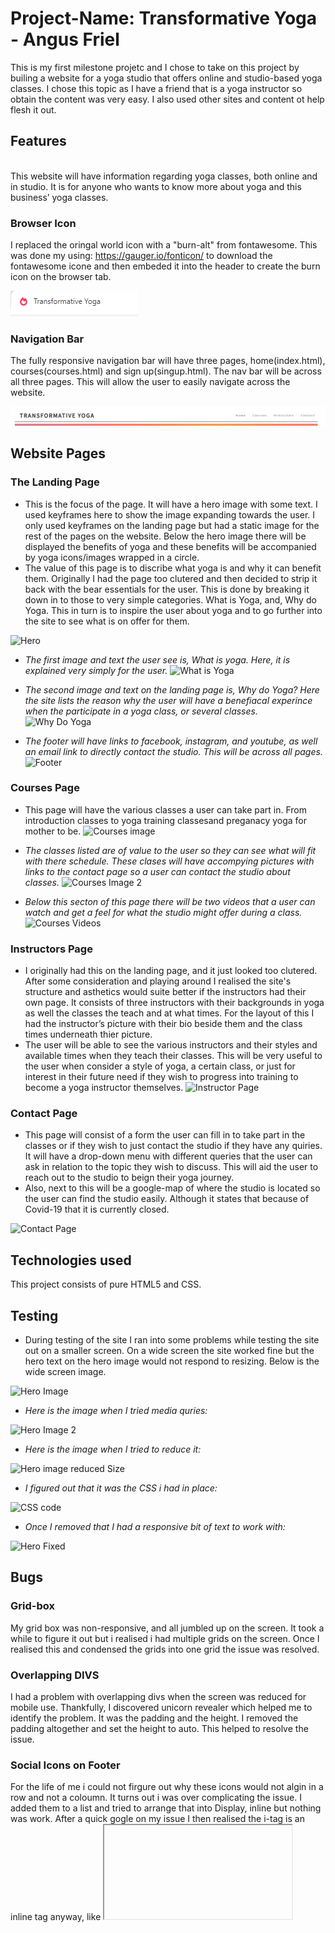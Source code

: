 # Project-Name: Transformative Yoga - Angus Friel
This is my first milestone projetc and I chose to take on this project by builing a website for a yoga studio that offers online and studio-based yoga classes. I chose this topic as I have a friend that is a yoga instructor so obtain the content was very easy. I also used other sites and content ot help flesh it out.  


  
## Features
<br />
This website will have information regarding yoga classes, both online and in studio. It is for anyone who wants to know more about yoga and this business’ yoga classes. 
<br />

### Browser Icon
I replaced the oringal world icon with a "burn-alt" from fontawesome. This was done my using: https://gauger.io/fonticon/ to download the fontawesome icone and then embeded it into the header to create the burn icon on the browser tab. 

<img src="/assets/Read_Me_Images/browser.png">

### Navigation Bar
The fully responsive navigation bar will have three pages, home(index.html), courses(courses.html) and sign up(singup.html). The nav bar will be across all three pages. 
This will allow the user to easily navigate across the website.

<img src="/assets/Read_Me_Images/NavBar.png">

## Website Pages
  
### The Landing Page

* This is the focus of the page. It will have a hero image with some text. I used keyframes here to show the image expanding towards the user. I only used keyframes on the landing page but had a static image for the rest of the pages on the website. Below the hero image there will be displayed the benefits of yoga and these benefits will be accompanied by yoga icons/images wrapped in a circle. 
* The value of this page is to discribe what yoga is and why it can benefit them. Originally I had the page too clutered and then decided to strip it back with the bear essentials for the user. This is done by breaking it down in to those to very simple categories. What is Yoga, and, Why do Yoga. This in turn is to inspire the user about yoga and to go further into the site to see what is on offer for them.

![Hero]("/assets/Read_Me_Images/HeroHead.png")


* _The first image and text the user see is, What is yoga. Here, it is explained very simply for the user._
![What is Yoga]("/assets/Read_Me_Images/what.png")


* _The second image and text on the landing page is, Why do Yoga? Here the site lists the reason why the user will have a benefiacal experince when the participate in a yoga class, or several classes._
![Why Do Yoga]("/assets/Read_Me_Images/why.png")

* _The footer will have links to facebook, instagram, and youtube, as well an email link to directly contact the studio. This will be across all pages._
![Footer]("/assets/Read_Me_Images/footer.png")

### Courses Page

* This page will have the various classes a user can take part in. From introduction classes to yoga training classesand preganacy yoga for mother to be. 
![Courses image]("/assets/Read_Me_Images/courses1.png")


* _The classes listed are of value to the user so they can see what will fit with there schedule. These clases will have accompying pictures with links to the contact page so a user can contact the studio about classes._
![Courses Image 2]("/assets/Read_Me_Images/courses2.png")

* _Below this secton of this page there will be two videos that a user can watch and get a feel for what the studio might offer during a class._
![Courses Videos]("/assets/Read_Me_Images/courses-videos.png")


### Instructors Page
* I originally had this on the landing page, and it just looked too clutered. After some consideration and playing around I realised the site's structure and asthetics would suite better if the instructors had their own page. It consists of three instructors with their backgrounds in yoga as well the classes the teach and at what times. For the layout of this I had the instructor’s picture with their bio beside them and the class times underneath thier picture.
* The user will be able to see the various instructors and their styles and available times when they teach their classes. This will be very useful to the user when consider a style of yoga, a certain class, or just for interest in their future need if they wish to progress into training to become a yoga instructor themselves.
![Instructor Page](/assets/Read_Me_Images/instructor.png")

### Contact Page

* This page will consist of a form the user can fill in to take part in the classes or if they wish to just contact the studio if they have any quiries. It will have a drop-down menu with different queries that the user can ask in relation to the topic they wish to discuss. This will aid the user to reach out to the studio to beign their yoga journey. 
* Also, next to this will be a google-map of where the studio is located so the user can find the studio easily. Although it states that because of Covid-19 that it is currently closed.

![Contact Page]("/assets/Read_Me_Images/contact.png")

## Technologies used

This project consists of pure HTML5 and CSS.

## Testing

* During testing of the site I ran into some problems while testing the site out on a smaller screen. On a wide screen the site worked fine but the hero text on the hero image would not respond to resizing. Below is the wide screen image.

![Hero Image]("/assets/Read_Me_Images/hero.png")

* _Here is the image when I tried media quries:_

![Hero Image 2]("/assets/Read_Me_Images/hero2.png")

* _Here is the image when I tried to reduce it:_

![Hero image reduced Size]("/assets/Read_Me_Images/hero-reduced.png")

* _I figured out that it was the CSS i had in place:_

![CSS code]("/assets/Read_Me_Images/css-code.png")

* _Once I removed that I had a responsive bit of text to work with:_

![Hero Fixed]("/assets/Read_Me_Images/hero-fixed.png")

## Bugs

### Grid-box 
My grid box was non-responsive, and all jumbled up on the screen. It took a while to figure it out but i realised i had multiple grids on the screen. Once I realised this and condensed the grids into one grid the issue was resolved. 

### Overlapping DIVS

I had a problem with overlapping divs when the screen was reduced for mobile use. Thankfully, I discovered unicorn revealer which helped me to identify the problem. It was the padding and the height. I removed the padding altogether and set the height to auto. This helped to resolve the issue. 

### Social Icons on Footer

For the life of me i could not firgure out why these icons would not algin in a row and not a coloumn. It turns out i was over complicating the issue. I added them to a list and tried to arrange that into Display, inline but nothing was work. After a quick gogle on my issue I then realised the i-tag is an inline tag anyway, like <iframe> so once i reverted them back without a list the problem was resolved. 

### HTML

I had a few problems with random unclosed div’s, and other tags not being closed, as well as id's being used twice. All of this was found once I ran my code through W3 Validator and all errors were then corrected. 

### CSS

I had one missing curly bracket from my CSS that was spotted once I ran it through the validator.

## Deployment

    

## Where I got my idea and content for a yoga website

https://www.nhs.uk/live-well/exercise/guide-to-yoga/#:~:text=Yoga%20is%20an%20ancient%20form,strength%20and%20flexibility)%20and%20breathing.

https://www.instagram.com/radicaltransformationyoga/

https://www.facebook.com/Radicaltransformationyoga

https://yoga.ie/

https://www.yogajournal.com/lifestyle/health/womens-health/count-yoga-38-ways-yoga-keeps-fit/

##  Videos I used for the courses page.

https://www.youtube.com/watch?v=8T39OBNaNzU

https://www.youtube.com/watch?v=4C-gxOE0j7s




